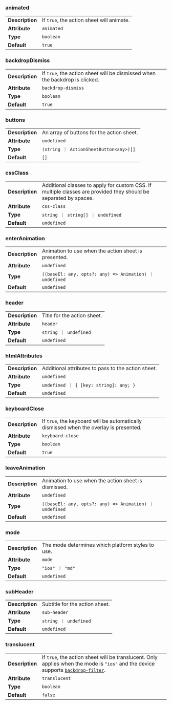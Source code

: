 

### animated 

| | |
| --- | --- |
| **Description** | If `true`, the action sheet will animate. |
| **Attribute** | `animated` |
| **Type** | `boolean` |
| **Default** | `true` |



### backdropDismiss 

| | |
| --- | --- |
| **Description** | If `true`, the action sheet will be dismissed when the backdrop is clicked. |
| **Attribute** | `backdrop-dismiss` |
| **Type** | `boolean` |
| **Default** | `true` |



### buttons 

| | |
| --- | --- |
| **Description** | An array of buttons for the action sheet. |
| **Attribute** | `undefined` |
| **Type** | `(string ｜ ActionSheetButton<any>)[]` |
| **Default** | `[]` |



### cssClass 

| | |
| --- | --- |
| **Description** | Additional classes to apply for custom CSS. If multiple classes are provided they should be separated by spaces. |
| **Attribute** | `css-class` |
| **Type** | `string ｜ string[] ｜ undefined` |
| **Default** | `undefined` |



### enterAnimation 

| | |
| --- | --- |
| **Description** | Animation to use when the action sheet is presented. |
| **Attribute** | `undefined` |
| **Type** | `((baseEl: any, opts?: any) => Animation) ｜ undefined` |
| **Default** | `undefined` |



### header 

| | |
| --- | --- |
| **Description** | Title for the action sheet. |
| **Attribute** | `header` |
| **Type** | `string ｜ undefined` |
| **Default** | `undefined` |



### htmlAttributes 

| | |
| --- | --- |
| **Description** | Additional attributes to pass to the action sheet. |
| **Attribute** | `undefined` |
| **Type** | `undefined ｜ { [key: string]: any; }` |
| **Default** | `undefined` |



### keyboardClose 

| | |
| --- | --- |
| **Description** | If `true`, the keyboard will be automatically dismissed when the overlay is presented. |
| **Attribute** | `keyboard-close` |
| **Type** | `boolean` |
| **Default** | `true` |



### leaveAnimation 

| | |
| --- | --- |
| **Description** | Animation to use when the action sheet is dismissed. |
| **Attribute** | `undefined` |
| **Type** | `((baseEl: any, opts?: any) => Animation) ｜ undefined` |
| **Default** | `undefined` |



### mode 

| | |
| --- | --- |
| **Description** | The mode determines which platform styles to use. |
| **Attribute** | `mode` |
| **Type** | `"ios" ｜ "md"` |
| **Default** | `undefined` |



### subHeader 

| | |
| --- | --- |
| **Description** | Subtitle for the action sheet. |
| **Attribute** | `sub-header` |
| **Type** | `string ｜ undefined` |
| **Default** | `undefined` |



### translucent 

| | |
| --- | --- |
| **Description** | If `true`, the action sheet will be translucent. Only applies when the mode is `"ios"` and the device supports [`backdrop-filter`](https://developer.mozilla.org/en-US/docs/Web/CSS/backdrop-filter#Browser_compatibility). |
| **Attribute** | `translucent` |
| **Type** | `boolean` |
| **Default** | `false` |

